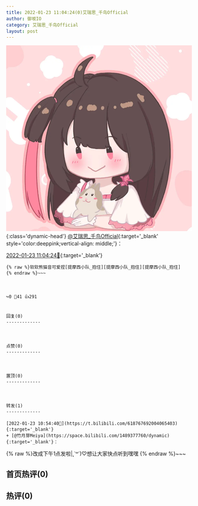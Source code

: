 ```yaml
---
title: 2022-01-23 11:04:24(0)艾瑞思_千鸟Official
author: 御坂IO
category: 艾瑞思_千鸟Official
layout: post
---
```


![img](/images/7e08840c56f251de28bdf766b647bd5fe9a5d50a.jpg){:class='dynamic-head'}
[@艾瑞思_千鸟Official](https://space.bilibili.com/1090010845/dynamic){:target='_blank' style='color:deeppink;vertical-align: middle;'}：

[2022-01-23 11:04:24🔗](https://t.bilibili.com/618770200266034990){:target='_blank'}

~~~
{% raw %}软软熊猫音可爱捏[提摩西小队_抱住][提摩西小队_抱住][提摩西小队_抱住]
{% endraw %}~~~



↪️0 💬41 👍291


回复(0)
-------------



点赞(0)
-------------



置顶(0)
-------------



转发(1)
-------------

[2022-01-23 10:54:40🔗](https://t.bilibili.com/618767692004065403){:target='_blank'}
+ [@竹月芽Meiya](https://space.bilibili.com/1489377760/dynamic){:target='_blank'}：
~~~
{% raw %}改成下午1点发啦|˛˙꒳​˙)♡想让大家快点听到嘿嘿
{% endraw %}~~~






首页热评(0)
-------------



热评(0)
-------------




